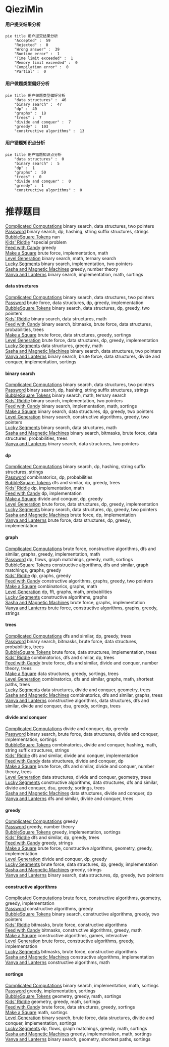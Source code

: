# QieziMin
<!-- tabs:start -->
#### **用户提交结果分析**

```mermaid
pie title 用户提交结果分析
    "Accepted" :  59
    "Rejected" :  0
    "Wrong answer" :  39
    "Runtime error" :  1
    "Time limit exceeded" :  1
    "Memory limit exceeded" :  0
    "Compilation error" :  0
    "Partial" :  0
```
#### **用户做题类型偏好分析**

```mermaid
pie title 用户做题类型偏好分析
    "data structures" :  46
    "binary search" :  47
    "dp" :  40
    "graphs" :  18
    "trees" :  7
    "divide and conquer" :  7
    "greedy" :  103
    "constructive algorithms" :  13
```
#### **用户错题知识点分析**

```mermaid
pie title 用户错题知识点分析
    "data structures" :  0
    "binary search" :  5
    "dp" :  1
    "graphs" :  50
    "trees" :  0
    "divide and conquer" :  0
    "greedy" :  1
    "constructive algorithms" :  0
```
<!-- tabs:end -->
# 推荐题目
[Complicated Computations](http://codeforces.com/problemset/problem/1436/E)		binary search,
                        data structures,
                        two pointers		  
[Password](http://codeforces.com/problemset/problem/126/B)		binary search,
                        dp,
                        hashing,
                        string suffix structures,
                        strings		  
[BubbleSquare Tokens](http://codeforces.com/problemset/problem/1423/N)		nan		  
[Kids' Riddle](http://codeforces.com/problemset/problem/784/B)		*special problem		  
[Feed with Candy](http://codeforces.com/problemset/problem/436/A)		greedy		  
[Make a Square](http://codeforces.com/problemset/problem/962/C)		brute force,
                        implementation,
                        math		  
[Level Generation](http://codeforces.com/problemset/problem/818/F)		binary search,
                        math,
                        ternary search		  
[Lucky Segments](http://codeforces.com/problemset/problem/121/D)		binary search,
                        implementation,
                        two pointers		  
[Sasha and Magnetic Machines](http://codeforces.com/problemset/problem/1113/B)		greedy,
                        number theory		  
[Vanya and Lanterns](http://codeforces.com/problemset/problem/492/B)		binary search,
                        implementation,
                        math,
                        sortings		  
<!-- tabs:start -->
#### **data structures**
[Complicated Computations](http://codeforces.com/problemset/problem/1436/E)		binary search,
                        data structures,
                        two pointers		  
[Password](http://codeforces.com/problemset/problem/1491/C)		brute force,
                        data structures,
                        dp,
                        greedy,
                        implementation		  
[BubbleSquare Tokens](http://codeforces.com/problemset/problem/1492/C)		binary search,
                        data structures,
                        dp,
                        greedy,
                        two pointers		  
[Kids' Riddle](http://codeforces.com/problemset/problem/1490/G)		binary search,
                        data structures,
                        math		  
[Feed with Candy](http://codeforces.com/problemset/problem/1479/D)		binary search,
                        bitmasks,
                        brute force,
                        data structures,
                        probabilities,
                        trees		  
[Make a Square](http://codeforces.com/problemset/problem/1497/A)		brute force,
                        data structures,
                        greedy,
                        sortings		  
[Level Generation](http://codeforces.com/problemset/problem/1491/C)		brute force,
                        data structures,
                        dp,
                        greedy,
                        implementation		  
[Lucky Segments](http://codeforces.com/problemset/problem/1492/B)		data structures,
                        greedy,
                        math		  
[Sasha and Magnetic Machines](http://codeforces.com/problemset/problem/1436/E)		binary search,
                        data structures,
                        two pointers		  
[Vanya and Lanterns](http://codeforces.com/problemset/problem/1461/D)		binary search,
                        brute force,
                        data structures,
                        divide and conquer,
                        implementation,
                        sortings		  
#### **binary search**
[Complicated Computations](http://codeforces.com/problemset/problem/1436/E)		binary search,
                        data structures,
                        two pointers		  
[Password](http://codeforces.com/problemset/problem/126/B)		binary search,
                        dp,
                        hashing,
                        string suffix structures,
                        strings		  
[BubbleSquare Tokens](http://codeforces.com/problemset/problem/818/F)		binary search,
                        math,
                        ternary search		  
[Kids' Riddle](http://codeforces.com/problemset/problem/121/D)		binary search,
                        implementation,
                        two pointers		  
[Feed with Candy](http://codeforces.com/problemset/problem/492/B)		binary search,
                        implementation,
                        math,
                        sortings		  
[Make a Square](http://codeforces.com/problemset/problem/1492/C)		binary search,
                        data structures,
                        dp,
                        greedy,
                        two pointers		  
[Level Generation](http://codeforces.com/problemset/problem/1463/D)		binary search,
                        constructive algorithms,
                        greedy,
                        two pointers		  
[Lucky Segments](http://codeforces.com/problemset/problem/1490/G)		binary search,
                        data structures,
                        math		  
[Sasha and Magnetic Machines](http://codeforces.com/problemset/problem/1479/D)		binary search,
                        bitmasks,
                        brute force,
                        data structures,
                        probabilities,
                        trees		  
[Vanya and Lanterns](http://codeforces.com/problemset/problem/1436/E)		binary search,
                        data structures,
                        two pointers		  
#### **dp**
[Complicated Computations](http://codeforces.com/problemset/problem/126/B)		binary search,
                        dp,
                        hashing,
                        string suffix structures,
                        strings		  
[Password](http://codeforces.com/problemset/problem/351/B)		combinatorics,
                        dp,
                        probabilities		  
[BubbleSquare Tokens](http://codeforces.com/problemset/problem/274/B)		dfs and similar,
                        dp,
                        greedy,
                        trees		  
[Kids' Riddle](http://codeforces.com/problemset/problem/1180/A)		dp,
                        implementation,
                        math		  
[Feed with Candy](http://codeforces.com/problemset/problem/467/C)		dp,
                        implementation		  
[Make a Square](http://codeforces.com/problemset/problem/448/C)		divide and conquer,
                        dp,
                        greedy		  
[Level Generation](http://codeforces.com/problemset/problem/1491/C)		brute force,
                        data structures,
                        dp,
                        greedy,
                        implementation		  
[Lucky Segments](http://codeforces.com/problemset/problem/1492/C)		binary search,
                        data structures,
                        dp,
                        greedy,
                        two pointers		  
[Sasha and Magnetic Machines](https://codeforces.com/contest/1457/problem/C)		brute force,
                        dp,
                        implementation		  
[Vanya and Lanterns](http://codeforces.com/problemset/problem/1491/C)		brute force,
                        data structures,
                        dp,
                        greedy,
                        implementation		  
#### **graph**
[Complicated Computations](http://codeforces.com/problemset/problem/1487/C)		brute force,
                        constructive algorithms,
                        dfs and similar,
                        graphs,
                        greedy,
                        implementation,
                        math		  
[Password](http://codeforces.com/problemset/problem/1437/C)		dp,
                        flows,
                        graph matchings,
                        greedy,
                        math,
                        sortings		  
[BubbleSquare Tokens](http://codeforces.com/problemset/problem/1470/D)		constructive algorithms,
                        dfs and similar,
                        graph matchings,
                        graphs,
                        greedy		  
[Kids' Riddle](http://codeforces.com/problemset/problem/1476/C)		dp,
                        graphs,
                        greedy		  
[Feed with Candy](http://codeforces.com/problemset/problem/1304/D)		constructive algorithms,
                        graphs,
                        greedy,
                        two pointers		  
[Make a Square](http://codeforces.com/problemset/problem/1475/C)		combinatorics,
                        graphs,
                        math		  
[Level Generation](http://codeforces.com/problemset/problem/553/E)		dp,
                        fft,
                        graphs,
                        math,
                        probabilities		  
[Lucky Segments](http://codeforces.com/problemset/problem/1495/C)		constructive algorithms,
                        graphs		  
[Sasha and Magnetic Machines](http://codeforces.com/problemset/problem/1510/K)		brute force,
                        graphs,
                        implementation		  
[Vanya and Lanterns](http://codeforces.com/problemset/problem/1511/D)		brute force,
                        constructive algorithms,
                        graphs,
                        greedy,
                        strings		  
#### **trees**
[Complicated Computations](http://codeforces.com/problemset/problem/274/B)		dfs and similar,
                        dp,
                        greedy,
                        trees		  
[Password](http://codeforces.com/problemset/problem/1479/D)		binary search,
                        bitmasks,
                        brute force,
                        data structures,
                        probabilities,
                        trees		  
[BubbleSquare Tokens](http://codeforces.com/problemset/problem/1511/C)		brute force,
                        data structures,
                        implementation,
                        trees		  
[Kids' Riddle](http://codeforces.com/problemset/problem/1499/F)		combinatorics,
                        dfs and similar,
                        dp,
                        trees		  
[Feed with Candy](http://codeforces.com/problemset/problem/1491/E)		brute force,
                        dfs and similar,
                        divide and conquer,
                        number theory,
                        trees		  
[Make a Square](http://codeforces.com/problemset/problem/1466/D)		data structures,
                        greedy,
                        sortings,
                        trees		  
[Level Generation](http://codeforces.com/problemset/problem/1495/D)		combinatorics,
                        dfs and similar,
                        graphs,
                        math,
                        shortest paths,
                        trees		  
[Lucky Segments](http://codeforces.com/problemset/problem/1303/G)		data structures,
                        divide and conquer,
                        geometry,
                        trees		  
[Sasha and Magnetic Machines](http://codeforces.com/problemset/problem/1454/E)		combinatorics,
                        dfs and similar,
                        graphs,
                        trees		  
[Vanya and Lanterns](http://codeforces.com/problemset/problem/1494/D)		constructive algorithms,
                        data structures,
                        dfs and similar,
                        divide and conquer,
                        dsu,
                        greedy,
                        sortings,
                        trees		  
#### **divide and conquer**
[Complicated Computations](http://codeforces.com/problemset/problem/448/C)		divide and conquer,
                        dp,
                        greedy		  
[Password](http://codeforces.com/problemset/problem/1461/D)		binary search,
                        brute force,
                        data structures,
                        divide and conquer,
                        implementation,
                        sortings		  
[BubbleSquare Tokens](http://codeforces.com/problemset/problem/1466/G)		combinatorics,
                        divide and conquer,
                        hashing,
                        math,
                        string suffix structures,
                        strings		  
[Kids' Riddle](http://codeforces.com/problemset/problem/1490/D)		dfs and similar,
                        divide and conquer,
                        implementation		  
[Feed with Candy](https://codeforces.com/contest/1483/problem/C)		data structures,
                        divide and conquer,
                        dp		  
[Make a Square](http://codeforces.com/problemset/problem/1491/E)		brute force,
                        dfs and similar,
                        divide and conquer,
                        number theory,
                        trees		  
[Level Generation](http://codeforces.com/problemset/problem/1303/G)		data structures,
                        divide and conquer,
                        geometry,
                        trees		  
[Lucky Segments](http://codeforces.com/problemset/problem/1494/D)		constructive algorithms,
                        data structures,
                        dfs and similar,
                        divide and conquer,
                        dsu,
                        greedy,
                        sortings,
                        trees		  
[Sasha and Magnetic Machines](http://codeforces.com/problemset/problem/1482/E)		data structures,
                        divide and conquer,
                        dp		  
[Vanya and Lanterns](http://codeforces.com/problemset/problem/566/C)		dfs and similar,
                        divide and conquer,
                        trees		  
#### **greedy**
[Complicated Computations](http://codeforces.com/problemset/problem/436/A)		greedy		  
[Password](http://codeforces.com/problemset/problem/1113/B)		greedy,
                        number theory		  
[BubbleSquare Tokens](http://codeforces.com/problemset/problem/978/G)		greedy,
                        implementation,
                        sortings		  
[Kids' Riddle](http://codeforces.com/problemset/problem/274/B)		dfs and similar,
                        dp,
                        greedy,
                        trees		  
[Feed with Candy](http://codeforces.com/problemset/problem/464/A)		greedy,
                        strings		  
[Make a Square](http://codeforces.com/problemset/problem/1292/B)		brute force,
                        constructive algorithms,
                        geometry,
                        greedy,
                        implementation		  
[Level Generation](http://codeforces.com/problemset/problem/448/C)		divide and conquer,
                        dp,
                        greedy		  
[Lucky Segments](http://codeforces.com/problemset/problem/1491/C)		brute force,
                        data structures,
                        dp,
                        greedy,
                        implementation		  
[Sasha and Magnetic Machines](http://codeforces.com/problemset/problem/1397/A)		greedy,
                        strings		  
[Vanya and Lanterns](http://codeforces.com/problemset/problem/1492/C)		binary search,
                        data structures,
                        dp,
                        greedy,
                        two pointers		  
#### **constructive algorithms**
[Complicated Computations](http://codeforces.com/problemset/problem/1292/B)		brute force,
                        constructive algorithms,
                        geometry,
                        greedy,
                        implementation		  
[Password](http://codeforces.com/problemset/problem/1493/A)		constructive algorithms,
                        greedy		  
[BubbleSquare Tokens](http://codeforces.com/problemset/problem/1463/D)		binary search,
                        constructive algorithms,
                        greedy,
                        two pointers		  
[Kids' Riddle](https://codeforces.com/contest/1456/problem/B)		bitmasks,
                        brute force,
                        constructive algorithms		  
[Feed with Candy](http://codeforces.com/problemset/problem/1492/D)		bitmasks,
                        constructive algorithms,
                        greedy,
                        math		  
[Make a Square](https://codeforces.com/contest/1504/problem/D)		constructive algorithms,
                        games,
                        interactive		  
[Level Generation](https://codeforces.com/contest/1483/problem/A)		brute force,
                        constructive algorithms,
                        greedy,
                        implementation		  
[Lucky Segments](https://codeforces.com/contest/1457/problem/D)		bitmasks,
                        brute force,
                        constructive algorithms		  
[Sasha and Magnetic Machines](http://codeforces.com/problemset/problem/1513/A)		constructive algorithms,
                        implementation		  
[Vanya and Lanterns](http://codeforces.com/problemset/problem/1473/C)		constructive algorithms,
                        math		  
#### **sortings**
[Complicated Computations](http://codeforces.com/problemset/problem/492/B)		binary search,
                        implementation,
                        math,
                        sortings		  
[Password](http://codeforces.com/problemset/problem/978/G)		greedy,
                        implementation,
                        sortings		  
[BubbleSquare Tokens](https://codeforces.com/contest/1496/problem/C)		geometry,
                        greedy,
                        math,
                        sortings		  
[Kids' Riddle](http://codeforces.com/problemset/problem/1495/A)		geometry,
                        greedy,
                        math,
                        sortings		  
[Feed with Candy](http://codeforces.com/problemset/problem/1497/A)		brute force,
                        data structures,
                        greedy,
                        sortings		  
[Make a Square](http://codeforces.com/problemset/problem/1427/A)		math,
                        sortings		  
[Level Generation](http://codeforces.com/problemset/problem/1461/D)		binary search,
                        brute force,
                        data structures,
                        divide and conquer,
                        implementation,
                        sortings		  
[Lucky Segments](http://codeforces.com/problemset/problem/1437/C)		dp,
                        flows,
                        graph matchings,
                        greedy,
                        math,
                        sortings		  
[Sasha and Magnetic Machines](http://codeforces.com/problemset/problem/1473/A)		greedy,
                        implementation,
                        math,
                        sortings		  
[Vanya and Lanterns](http://codeforces.com/problemset/problem/1486/B)		binary search,
                        geometry,
                        shortest paths,
                        sortings		  
<!-- tabs:end -->
